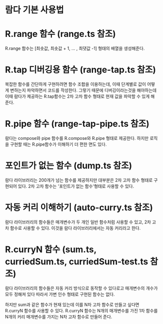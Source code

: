 # 람다 기본 사용법

# R.range 함수 (range.ts 참조)

R.range 함수는 [최솟값, 최솟값 + 1, ... , 최댓값 -1] 형태의 배열을 생성해준다.

# R.tap 디버깅용 함수 (range-tap.ts 참조)

복잡한 함수를 간단하게 구현하려면 함수 조합을 이용하는데,
이때 단계별로 값이 어떻게 변하는지 파악하면서 코드를 작성한다.
그렇기 때문에 디버깅이라는것을 해야하는데 이때 람다가 제공하는 R.tap함수는 2차 고차 함수 형태로 현재 값을 파악할 수 있게 해준다.

# R.pipe 함수 (range-tap-pipe.ts 참조)

람다는 compose와 pipe 함수를 R.compose와 R.pipe 형태로 제공한다.
하지만 로직을 구현할 때는 R.pipe함수가 이해하기 더 편한 면도 있다.

# 포인트가 없는 함수 (dump.ts 참조)

람다 라이브러리는 200개가 넘는 함수를 제공하지만 대부분은 2차 고차 함수 형태로 구현되어 있다.
2차 고차 함수는 '포인트가 없는 함수'형태로 사용할 수 있다.

# 자동 커리 이해하기 (auto-curry.ts 참조)

람다 라이브러리의 함수들은 매개변수가 두 개인 일반 함수처럼 사용할 수 있고,
2차 고차 함수로 사용할 수 있다.
이것을 람다 라이브러리에서는 자동 커리라고 한다.

# R.curryN 함수 (sum.ts, curriedSum.ts, curriedSum-test.ts 참조)

람다 라이브러리의 함수들은 자동 커리 방식으로 동작할 수 있다로고 매개변수의 개수가 모두 정해져 있다
따라서 가변 인수 형태로 구현된 함수는 없다.

하지만 sum과 같은 함수가 현재 있는데 이를 N차 고차 함수로 만들고 싶다면 R.curryN 함수를 사용할 수 있다.
R.curryN 함수는 N개의 매개변수를 가진 1차 함수를 N개의 커리 매개변수를 가지는 N차 고차 함수로 만들어 준다.
